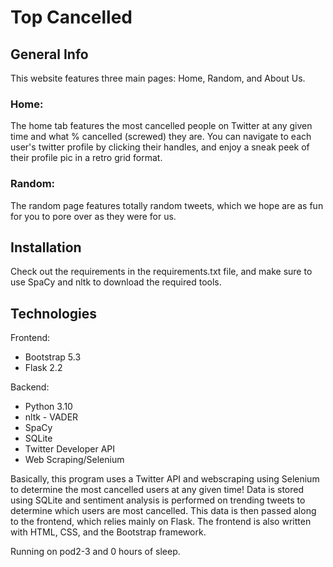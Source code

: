 # Top Cancelled

## General Info
This website features three main pages: Home, Random, and About Us.

### Home:
The home tab features the most cancelled people on Twitter at any given time and what % cancelled (screwed) they are. You can navigate to each user's twitter profile by clicking their handles, and enjoy a sneak peek of their profile pic in a retro grid format. 

### Random:
The random page features totally random tweets, which we hope are as fun for you to pore over as they were for us. 

## Installation
Check out the requirements in the requirements.txt file, and make sure to use SpaCy and nltk to download the required tools.

## Technologies
Frontend:
- Bootstrap 5.3
- Flask 2.2

Backend:
- Python 3.10
- nltk - VADER
- SpaCy
- SQLite
- Twitter Developer API
- Web Scraping/Selenium

Basically, this program uses a Twitter API and webscraping using Selenium to determine the most cancelled users at any given time! Data is stored using SQLite and sentiment analysis is performed on trending tweets to determine which users are most cancelled. This data is then passed along to the frontend, which relies mainly on Flask. The frontend is also written with HTML, CSS, and the Bootstrap framework. 

Running on pod2-3 and 0 hours of sleep.
